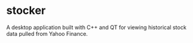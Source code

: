 # stocker
A desktop application built with C++ and QT for viewing historical stock data pulled from Yahoo Finance.
